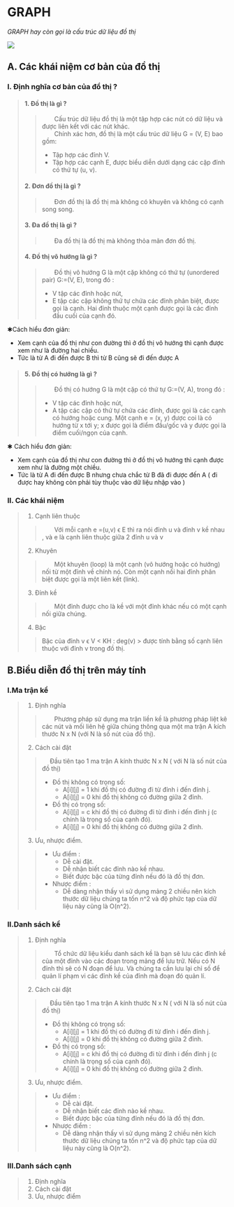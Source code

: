 # **GRAPH**

*GRAPH hay còn gọi là cấu trúc dữ liệu đồ thị*

![](https://tek4.vn/public_files/2dd17e0f-e455-44ca-b209-425b3ffb82d7)

## **A. Các khái niệm cơ bản của đồ thị**

### **I. Định nghĩa cơ bản của đồ thị ?**

>#### 1. Đồ thị là gì ?
>>&emsp;&emsp;Cấu trúc dữ liệu đồ thị là một tập hợp các nút có dữ liệu và được liên kết với các nút khác. <br>
>>&emsp;&emsp;Chính xác hơn, đồ thị là một cấu trúc dữ liệu G = (V, E) bao gồm:
>>- Tập hợp các đỉnh V.
>>- Tập hợp các cạnh E, được biểu diễn dưới dạng các cặp đỉnh có thứ tự (u, v).
>#### 2. Đơn đồ thị là gì ? 
>>&emsp;&emsp;Đơn đồ thị là đồ thị mà không có khuyên và không có cạnh song song.
>#### 3. Đa đồ thị là gì ? 
>>&emsp;&emsp;Đa đồ thị là đồ thị mà không thỏa mãn đơn đồ thị.
>#### 4. Đồ thị vô hướng là gì ? 
>>&emsp;&emsp;Đồ thị vô hướng  G là một cặp không có thứ tự (unordered pair) G:=(V, E), trong đó :
>>- V tập các đỉnh hoặc nút,
>>- E tập các cặp không thứ tự chứa các đỉnh phân biệt, được gọi là cạnh. Hai đỉnh thuộc một cạnh được gọi là các đỉnh đầu cuối của cạnh đó.

&#10033;Cách hiểu đơn giản: 
- Xem cạnh của đồ thị như con đường thì ở đồ thị vô hướng thì cạnh được xem như là đường hai chiều. 
- Tức là từ A đi đến được B thì từ B cũng sẽ đi đến được A 

>#### 5. Đồ thị có hướng là gì ?
>>&emsp;&emsp;Đồ thị có hướng G là một cặp có thứ tự G:=(V, A), trong đó :  
>>- V tập các đỉnh hoặc nút,
>>- A tập các cặp có thứ tự chứa các đỉnh, được gọi là các cạnh có hướng hoặc cung. Một cạnh e = (x, y) được coi là có hướng từ x tới y; x được gọi là điểm đầu/gốc và y được gọi là điểm cuối/ngọn của cạnh.

&#10033; Cách hiểu đơn giản: 
- Xem cạnh của đồ thị như con đường thì ở đồ thị vô hướng thì cạnh được xem như là đường một chiều. 
- Tức là từ A đi đến được B nhưng chưa chắc từ B đã đi được đến A ( đi được hay không còn phải tùy thuộc vào dữ liệu nhập vào )

### **II. Các khái niệm**
>1. Cạnh liên thuộc
>> &emsp;&emsp;Với mỗi cạnh e =(u,v) ϵ E thì ra nói đỉnh u và đỉnh v kề nhau , và e là cạnh liên
thuộc giữa 2 đỉnh u và v
>2. Khuyên
>>&emsp;&emsp;Một khuyên (loop) là một cạnh (vô hướng hoặc có hướng) nối từ một đỉnh về chính nó. Còn một cạnh nối hai đỉnh phân biệt được gọi là một liên kết (link).
>3. Đỉnh kề
>> &emsp;&emsp;Một đỉnh được cho là kề với một đỉnh khác nếu có một cạnh nối giữa chúng.
>4. Bậc
>> Bậc của đỉnh v ϵ V < KH : deg(v) > được tính bằng số cạnh liên thuộc với đỉnh v
trong đồ thị. 

## **B.Biểu diễn đồ thị trên máy tính**

### **I.Ma trận kề**

> 1. Định nghĩa
>>&emsp;&emsp;Phương pháp sử dụng ma trận liền kề là phương pháp liệt kê các nút và mối liên hệ giữa
chúng thông qua một ma trận A kích thước N x N (với N là số nút của đồ thị).
> 2. Cách cài đặt
>> &emsp; Đầu tiên tạo 1 ma trận A kính thước N x N ( với N là số nút của đồ thị)
>> - Đồ thị không có trọng số:
>>   - A[i][j] = 1 khi đồ thị có đường đi từ đỉnh i đến đỉnh j.
>>   - A[i][j] = 0 khi đồ thị không có đường giữa 2 đỉnh.
>> - Đồ thị có trọng số:
>>   - A[i][j] = c khi đồ thị có đường đi từ đỉnh i đến đỉnh j (c chính là trọng số của cạnh đó).
>>   - A[i][j] = 0 khi đồ thị không có đường giữa 2 đỉnh.
> 3. Ưu, nhược điểm.
>> - Ưu điểm :
>>   - Dễ cài đặt.
>>   - Dễ nhận biết các đỉnh nào kề nhau.
>>   - Biết được bậc của từng đỉnh nếu đó là đồ thị đơn.
>> - Nhược điểm :
>>   - Dễ dàng nhận thấy vì sử dụng mảng 2 chiều nên kích thước dữ liệu chúng ta tốn n^2 và độ phức tạp của dữ liệu này cũng là O(n^2).

### **II.Danh sách kề**

> 1. Định nghĩa
>>&emsp;&emsp;Tổ chức dữ liệu kiểu danh sách kề là bạn sẽ lưu các đỉnh kề của một đỉnh vào các đoạn trong mảng để lưu trữ. Nếu có N đỉnh thì sẽ có N đoạn để lưu. Và chúng ta cần lưu lại chỉ số để quản lí phạm vi các đỉnh kề của đỉnh mà đoạn đó quản lí.
> 2. Cách cài đặt
>> &emsp; Đầu tiên tạo 1 ma trận A kính thước N x N ( với N là số nút của đồ thị)
>> - Đồ thị không có trọng số:
>>   - A[i][j] = 1 khi đồ thị có đường đi từ đỉnh i đến đỉnh j.
>>   - A[i][j] = 0 khi đồ thị không có đường giữa 2 đỉnh.
>> - Đồ thị có trọng số:
>>   - A[i][j] = c khi đồ thị có đường đi từ đỉnh i đến đỉnh j (c chính là trọng số của cạnh đó).
>>   - A[i][j] = 0 khi đồ thị không có đường giữa 2 đỉnh.
> 3. Ưu, nhược điểm.
>> - Ưu điểm :
>>   - Dễ cài đặt.
>>   - Dễ nhận biết các đỉnh nào kề nhau.
>>   - Biết được bậc của từng đỉnh nếu đó là đồ thị đơn.
>> - Nhược điểm :
>>   - Dễ dàng nhận thấy vì sử dụng mảng 2 chiều nên kích thước dữ liệu chúng ta tốn n^2 và độ phức tạp của dữ liệu này cũng là O(n^2).

### **III.Danh sách cạnh**

> 1. Định nghĩa
> 2. Cách cài đặt
> 3. Ưu, nhược điểm



